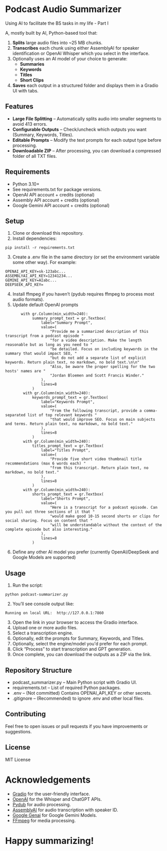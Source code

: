 # Podcast Audio Summarizer
Using AI to facilitate the BS tasks in my life - Part I

A, mostly built by AI, Python-based tool that:

1.	**Splits** large audio files into ~25 MB chunks.
2.	**Transcribes** each chunk using either AssemblyAI for speaker identification or OpenAI Whisper which you select in the interface.
3.	Optionally uses an AI model of your choice to generate:
	- **Summaries**
	- **Keywords**
	- **Titles**
 	- **Short Clips** 
4.	**Saves** each output in a structured folder and displays them in a Gradio UI with tabs.

## Features
-	**Large File Splitting** – Automatically splits audio into smaller segments to avoid 413 errors.
-	**Configurable Outputs** – Check/uncheck which outputs you want (Summary, Keywords, Titles).
-	**Editable Prompts** – Modify the text prompts for each output type before processing.
-	**Downloadable ZIP** – After processing, you can download a compressed folder of all TXT files.

## Requirements
-	Python 3.10+
-	See requirements.txt for package versions.
-	OpenAI API account + credits (optional)
-	Assembly API account + credits (optional)
-	Google Gemini API account + credits (optional)

## Setup
1.	Clone or download this repository.
2.	Install dependencies:
```
pip install -r requirements.txt
```

3.	Create a .env file in the same directory (or set the environment variable some other way). For example:

```
OPENAI_API_KEY=sk-123abc...
ASSEMBLYAI_API_KEY=12341234...
GEMINI_API_KEY=AIabc...
DEEPSEEK_API_KEY=
```

4.	Install ffmpeg if you haven’t (pydub requires ffmpeg to process most audio formats).
5.	Update default OpenAI prompts

```
       with gr.Column(min_width=240):
            summary_prompt_text = gr.Textbox(
                label="Summary Prompt",
                value=(
                    "Provide me a summarized description of this transcript from a podcast episode "
                    "for a video description. Make the length reasonable but as long as you need to "
                    "be detailed. Focus on including keywords in the summary that would impact SEO, "
                    "but do not add a separate list of explicit keywords. Return plain text, no markdown, no bold text.\n\n"
                    "Also, be aware the proper spelling for the two hosts' names are "
                    "Jordan Bloemen and Scott Francis Winder."
                ),
                lines=8
            )
        with gr.Column(min_width=240):
            keywords_prompt_text = gr.Textbox(
                label="Keywords Prompt",
                value=(
                    "From the following transcript, provide a comma-separated list of top relevant keywords "
                    "that would improve SEO. Focus on main subjects and terms. Return plain text, no markdown, no bold text."
                ),
                lines=8
            )
        with gr.Column(min_width=240):
            titles_prompt_text = gr.Textbox(
                label="Titles Prompt",
                value=(
                    "Provide five short video thumbnail title recommendations (max 6 words each) "
                    "from this transcript. Return plain text, no markdown, no bold text."
                ),
                lines=8
            )
        with gr.Column(min_width=240):
            shorts_prompt_text = gr.Textbox(
                label="Shorts Prompt",
                value=(
                    "Here is a transcript for a podcast episode. Can you pull out three sections of it that "
                    "would make good 10-15 second shorts or clips for social sharing. Focus on content that "
                    "will be understandable without the context of the complete episode but also interesting."
                ),
                lines=8
            )
```
6. Define any other AI model you prefer (currently OpenAI/DeepSeek and Google Models are supported)

## Usage
1.	Run the script:
```
python podcast-summarizer.py
```

2.	You’ll see console output like:
```
Running on local URL:  http://127.0.0.1:7860
```
3.	Open the link in your browser to access the Gradio interface.
4.	Upload one or more audio files.
5.	Select a transcription engine.
6.	Optionally, edit the prompts for Summary, Keywords, and Titles.
7.	Optionally, select the engine/model you'd prefer for each prompt.
8.	Click “Process” to start transcription and GPT generation.
9.	Once complete, you can download the outputs as a ZIP via the link.

## Repository Structure
- podcast_summarizer.py – Main Python script with Gradio UI.
- requirements.txt – List of required Python packages.
- .env – (Not committed) Contains OPENAI_API_KEY or other secrets.
- .gitignore – (Recommended) to ignore .env and other local files.

## Contributing

Feel free to open issues or pull requests if you have improvements or suggestions.

## License

MIT License

# Acknowledgements
- [Gradio](https://gradio.app/) for the user-friendly interface.
- [OpenAI](https://openai.com/) for the Whisper and ChatGPT APIs.
- [Pydub](https://github.com/jiaaro/pydub) for audio processing.
- [AssemblyAI](https://www.assemblyai.com/) for audio transcription with speaker ID.
- [Google Genai](https://ai.google.dev/gemini-api/docs/sdks) for Google Gemini Models.
- [FFmpeg](https://www.ffmpeg.org/) for media processing.

# Happy summarizing!
